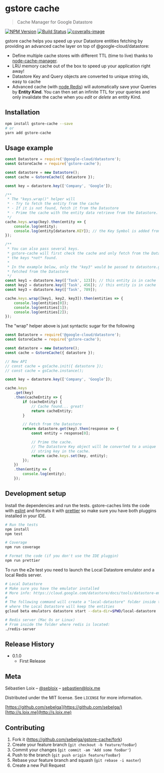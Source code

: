 <!-- README template from
https://raw.githubusercontent.com/dbader/readme-template/master/README.md
-->

# gstore cache

> Cache Manager for Google Datastore

[![NPM Version][npm-image]][npm-url]
[![Build Status][travis-image]][travis-url]
[![coveralls-image]][coveralls-url]

gstore cache helps you speed up your Datastore entities fetching by providing an advanced cache layer on top of @google-cloud/datastore:

* Define multiple cache stores with different TTL (time to live) thanks to [node-cache-manager](https://github.com/BryanDonovan/node-cache-manager).
* LRU memory cache out of the box to speed up your application right away!
* Datastore Key and Query objects are converted to unique string ids, easy to cache
* Advanced cache (with [node Redis](https://github.com/NodeRedis/node_redis)) will automatically save your Queries by **Entity Kind**. You can then set an infinite TTL for your queries and only invalidate the cache when you _edit_ or _delete_ an entity Kind.

## Installation

```sh
npm install gstore-cache --save
# or
yarn add gstore-cache
```

## Usage example

```js
const Datastore = require('@google-cloud/datastore');
const GstoreCache = require('gstore-cache');

const datastore = new Datastore();
const cache = GstoreCache({ datastore });

const key = datastore.key(['Company', 'Google']);

/**
 * The "keys.wrap()" helper will
 * - Try to fetch the entity from the cache
 * - If it is not found, fetch it from the Datastore
 * - Prime the cache with the entity data retrieve from the Datastore.
 */
cache.keys.wrap(key).then(entity => {
    console.log(entity);
    console.log(entity[datastore.KEY]); // the Key Symbol is added from cache results
});

/**
 * You can also pass several keys.
 * gstore-cache will first check the cache and only fetch from the Datastore
 * the keys *not* found.
 *
 * In the example below, only the "key3" would be passed to datastore.get() and
 * fetched from the Datastore
 */
const key1 = datastore.key(['Task', 123]); // this entity is in cache
const key2 = datastore.key(['Task', 456]); // this entity is in cache
const key3 = datastore.key(['Task', 789]);

cache.keys.wrap([key1, key2, key3]).then(entities => {
    console.log(entities[0]);
    console.log(entities[1]);
    console.log(entities[2]);
});
```

The "wrap" helper above is just syntactic sugar for the following

```js
const Datastore = require('@google-cloud/datastore');
const GstoreCache = require('gstore-cache');

const datastore = new Datastore();
const cache = GstoreCache({ datastore });

// New API
// const cache = gsCache.init({ datastore });
// const cache = gsCache.instance();

const key = datastore.key(['Company', 'Google']);

cache.keys
    .get(key)
    .then(cacheEntity => {
        if (cacheEntity) {
            // Cache found... great!
            return cacheEntity;
        }

        // Fetch from the Datastore
        return datastore.get(key).then(response => {
            const entity = response[0];

            // Prime the cache.
            // The Datastore Key object will be converted to a unique
            // string key in the cache.
            return cache.keys.set(key, entity);
        });
    })
    .then(entity => {
        console.log(entity);
    });
```

## Development setup

Install the dependencies and run the tests. gstore-caches lints the code with [eslint](https://eslint.org/) and formats it with [prettier](https://prettier.io/) so make sure you have both pluggins installed in your IDE.

```sh
# Run the tests
npm install
npm test

# Coverage
npm run coverage

# Format the code (if you don't use the IDE pluggin)
npm run prettier
```

To run the e2e test you need to launch the Local Datastore emulator and a local Redis server.

```sh
# Local Datastore
# Make sure you have the emulator installed
# More info: https://cloud.google.com/datastore/docs/tools/datastore-emulator
#
# The following command will create a "local-datastore" folder inside the project
# where the Local Datastore will keep the entities
gcloud beta emulators datastore start --data-dir=$PWD/local-datastore

# Redis server (Mac Os or Linux)
# From inside the folder where redis is located:
./redis-server
```

## Release History

* 0.1.0
    * First Release

## Meta

Sébastien Loix – [@sebloix](https://twitter.com/sebloix) – sebastien@loix.me

Distributed under the MIT license. See `LICENSE` for more information.

[https://github.com/sebelga](https://github.com/sebelga/)  
[http://s.loix.me](http://s.loix.me)

## Contributing

1. Fork it (<https://github.com/sebelga/gstore-cache/fork>)
2. Create your feature branch (`git checkout -b feature/fooBar`)
3. Commit your changes (`git commit -am 'Add some fooBar'`)
4. Push to the branch (`git push origin feature/fooBar`)
5. Rebase your feature branch and squash (`git rebase -i master`)
6. Create a new Pull Request

<!-- Markdown link & img dfn's -->

[npm-image]: https://img.shields.io/npm/v/gstore-cache.svg?style=flat-square
[npm-url]: https://npmjs.org/package/gstore-cache
[travis-image]: https://img.shields.io/travis/sebelga/gstore-cache/master.svg?style=flat-square
[travis-url]: https://travis-ci.org/sebelga/gstore-cache
[coveralls-image]: https://img.shields.io/coveralls/github/sebelga/gstore-cache.svg
[coveralls-url]: https://coveralls.io/github/sebelga/gstore-cache?branch=master
